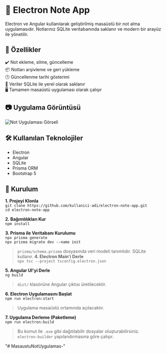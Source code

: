 # 📝 Electron Note App

Electron ve Angular kullanılarak geliştirilmiş masaüstü bir not alma uygulamasıdır. Notlarınız SQLite veritabanında saklanır ve modern bir arayüz ile yönetilir.

## 🚀 Özellikler

✔️ Not ekleme, silme, güncelleme  
📦 Notları arşivleme ve geri yükleme  
🕒 Güncellenme tarihi gösterimi  
🔐 Veriler SQLite ile yerel olarak saklanır  
🖥️ Tamamen masaüstü uygulaması olarak çalışır

## 📷 Uygulama Görüntüsü

![Not Uygulaması Görseli](assets/icons/notepad-color-icon.png)

## 🛠️ Kullanılan Teknolojiler

- Electron  
- Angular  
- SQLite  
- Prisma ORM  
- Bootstrap 5

## 🔧 Kurulum

**1. Projeyi Klonla**  
`git clone https://github.com/kullanici-adi/electron-note-app.git`  
`cd electron-note-app`

**2. Bağımlılıkları Kur**  
`npm install`

**3. Prisma ile Veritabanı Kurulumu**  
`npx prisma generate`  
`npx prisma migrate dev --name init`  
> `prisma/schema.prisma` dosyasında veri modeli tanımlıdır. SQLite kullanır.
**4. Electron Main'i Derle**  
`npx tsc --project tsconfig.electron.json` 

**5. Angular UI'yi Derle**  
`ng build`  
> `dist/` klasörüne Angular çıktısı üretilecektir.

**6. Electron Uygulamasını Başlat**  
`npm run electron:start`  
> Uygulama masaüstü ortamında açılacaktır.

**7. Uygulama Derleme (Paketleme)**  
`npm run electron:build`  
> Bu komut ile `.exe` gibi dağıtılabilir dosyalar oluşturabilirsiniz.  
> `electron-builder` yapılandırmasına göre çalışır.


"# MasaustuNotUygulamas-" 
